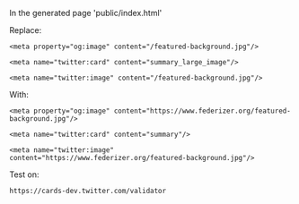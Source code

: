 In the generated page 'public/index.html'

Replace:
```
<meta property="og:image" content="/featured-background.jpg"/>
```
```
<meta name="twitter:card" content="summary_large_image"/>
```
```
<meta name="twitter:image" content="/featured-background.jpg"/>
```

With:
```
<meta property="og:image" content="https://www.federizer.org/featured-background.jpg"/>
```
```
<meta name="twitter:card" content="summary"/>
```
```
<meta name="twitter:image" content="https://www.federizer.org/featured-background.jpg"/>
```

Test on:
```
https://cards-dev.twitter.com/validator
```
